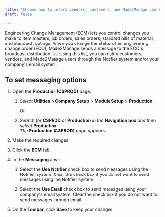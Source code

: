 ```yaml
---
title: "Choose how to inform vendors, customers, and Made2Manage users of changes in an engineering change order's status"
draft: false

---
```


Engineering Change Management (ECM) lets you control changes you make to item masters, job orders, sales orders, standard bills of material, and standard routings. When you change the status of an engineering change order (ECO), Made2Manage sends a message to the ECO's broadcast distribution list. Using this list, you can notify customers, vendors, and Made2Manage users through the Notifier system and/or your company's email system.

## To set messaging options

1.  Open the **Production (CSPROD)** page.
    1.  *Select* **Utilities** > **Company Setup** > **Module Setup** > **Production**.

        Or

    2.  *Search for* **CSPROD** *or* **Production** *in the* **Navigation box** *and then select* **Production**. <br>*The* **Production (CSPROD)** *page appears.*

2.  Make the required changes.
3.  Click the **ECM** tab.
4.  In the **Messaging** area:
    1.  Select the **Use Notifier** check box to send messages using the Notifier system. Clear the check box if you do not want to send messages using the Notifier system.

    2.  Select the **Use Email** check box to send messages using your company's email system. Clear the check box if you do not want to send messages through email.

5.  On the **Toolbar**, click **Save** to keep your changes.